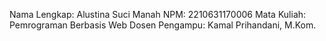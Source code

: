 Nama Lengkap: Alustina Suci Manah
NPM: 2210631170006
Mata Kuliah: Pemrograman Berbasis Web
Dosen Pengampu: Kamal Prihandani, M.Kom.
